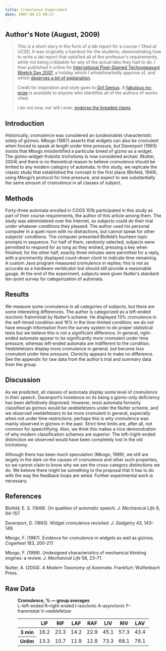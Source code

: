```yaml
---
title: Cromulence Experiment
date: 2007-04-23 09:27
---
```


## Author's Note (August, 2009)

> This is a short story in the form of a lab report for a course I
> TAed at UCSD. It was originally a handout for the students,
> demonstrating how to write a lab report that satisfied all of the
> professor's requirements, while not being cribbable for any of the
> actual labs they had to do. I then published it online for
> [International Pixel-Stained Technopeasant Wretch Day 2007](http://papersky.livejournal.com/320114.html),
> a holiday which I wholeheartedly approve of, and which
> [deserves a bit of explanation](http://papersky.livejournal.com/318273.html).
>
> Credit for inspiration and style goes to
> [Girl Genius](http://www.girlgeniusonline.com/). A
> [fabulous no-prize](http://en.wikipedia.org/wiki/No-Prize) is
> available to anyone who identifies all of the authors of works
> cited.
>
> I do not now, nor will I ever, [endorse the breaded clams](http://www.crummy.com/self/leonardonics.html#Then%20you%20endorse%20the%20breaded%20clams).

## Introduction

Historically, cromulence was considered an (undesirable)
characteristic solely of gizmos. Mbogo (1987) asserts that widgets can
also be cromulent when forced to speak at length under time pressure,
but Davenport (1993) insists that Mbogo misidentified a particular
breed of gizmo as a widget. The gizmo-widget-frobnitz trichotomy is
now considered archaic (Nutter, 2004) and there is no theoretical
reason to believe cromulence should be limited to any modern category
of automata. In this study, we replicate the classic study that
established the concept in the first place (Blofeld, 1949), using
Mbogo’s protocol for time pressure, and expect to see substantially
the same amount of cromulence in all classes of subject.

## Methods

Forty-three automata enrolled in COGS 101b participated in this study
as part of their course requirements, the author of this article among
them. The study was administered over the Internet, so subjects could
do their trial under whatever conditions they pleased. The author used
his personal computer in a quiet room with no distractions, but cannot
speak for other subjects’ conditions. The computer presented Blofeld’s
fourteen topic prompts in sequence. For half of them, randomly
selected, subjects were permitted to respond for as long as they
wished, pressing a key when finished; for the other half, exactly
three minutes were permitted for a reply, with a prominently displayed
count-down clock to indicate time remaining. A custom Java program
measured cromulence in replies; this is not as accurate as a hardware
veridicator but should still provide a reasonable gauge. At the end of
the experiment, subjects were given Nutter’s standard ten-point survey
for categorization of automata.

## Results

We measure some cromulence in all categories of subjects, but there
are some interesting differences. The author is categorized as a
left-ended isoclonic frammistat by Nutter’s scheme. He displayed 13%
cromulence in the self-timed condition and 16% in the time-limited
condition; we do not have enough information from the survey system to
do proper statistical tests but we believe this is not a significant
difference. In general, right-ended automata appear to be
significantly more cromulent under time pressure, whereas left-ended
automata are indifferent to the condition. Veeblefetzers display more
cromulence in general, but become *less* cromulent under time
pressure. Clonicity appears to make no difference. See the appendix
for raw data from the author’s trial and summary data from the group.

## Discussion

As we predicted, all classes of automata display some level of
cromulence in their speech. Davenport’s insistence on its being a
gizmo-only deficiency has been definitively disproved. However, most
automata formerly classified as gizmos would be veeblefetzers under
the Nutter scheme, and we observed veeblefetzers to be more cromulent
in general, especially when not under time restrictions; perhaps this
is why cromulence was mainly observed in gizmos in the past. Strict
time limits are, after all, not common for speechifying. Also, we
think this makes a nice demonstration of why modern classification
schemes are superior. The left-/right-ended distinction we observed
would have been completely lost in the old trichotomy.

Although there has been much speculation (Mbogo, 1999), we still are
largely in the dark on the causes of cromulence and other such
properties, so we cannot claim to know why we see the cross-category
distinctions we do. We believe there might be something to the
proposal that it has to do with the way the feedback loops are
wired. Further experimental work is necessary.

## References

Blofeld, E. S. (1949). On qualities of automatic speech.
*J. Mechanical Life* 8, 94–157.

Davenport, D. (1993). Widget cromulence revisited. *J. Gadgetry* 43,
143–149.

Mbogo, F. (1987). Evidence for cromulence in widgets as well as
gizmos. *Cogwheel* 183, 200-217.

Mbogo, F. (1999). Undesigned characteristics of mechanical thinking
engines: a review. *J. Mechanical Life* 58, 23–71.

Nutter, A. (2004). *A Modern Taxonomy of Automata*. Frankfurt:
Wulfenbach Press.

## Raw Data

<figure>
<figcaption>
<b>Cromulence, % — group averages</b><br>
L–left-ended R–right-ended I–isoclonic A–asynclonic F–frammistat V–veeblefetzer
</figcaption>
<table>
<thead><tr><th></th><th>LIF</th><th>RIF</th><th>LAF</th><th>RAF</th><th>LIV</th><th>RIV</th><th>LAV</th><th>RAV</th></tr></thead>
<tbody>
<tr><th>3 min</th><td>16.2</td><td>23.3</td><td>14.2</td><td>22.9</td><td>45.1</td><td>57.3</td><td>43.4</td><td>59.5</td></tr>
<tr><th>Unlim</th><td>13.3</td><td>10.7</td><td>11.9</td><td>12.8</td><td>73.3</td><td>68.1</td><td>78.1</td><td>68.3</td></tr>
</tbody>
</table>
</figure>
